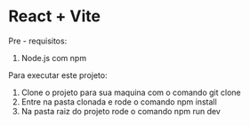 # React + Vite

Pre - requisitos:
1. Node.js com npm 

Para executar este projeto:
1. Clone o projeto para sua maquina com o comando git clone 
2. Entre na pasta clonada e rode o comando npm install
3. Na pasta raiz do projeto rode o comando npm run dev 